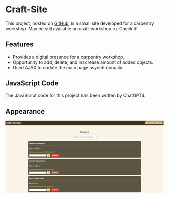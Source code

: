 # Craft-Site

This project, hosted on [GitHub](https://github.com/Zimin0/Craft-Site), is a small site developed for a carpentry workshop.
May be still available on craft-workshop.ru. Check it!

## Features

- Provides a digital presence for a carpentry workshop.
- Opportunity to add, delete, and inscrease amount of added objects.
- Used AJAX to update the main page asynchronously.

## JavaScript Code
The JavaScript code for this project has been written by ChatGPT4.

## Appearance
![alt text](https://github.com/Zimin0/Photoes/blob/main/workshop.png)
